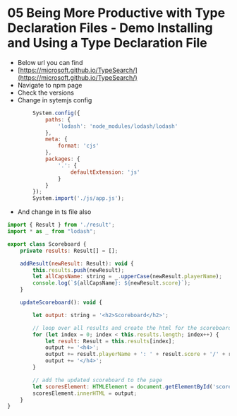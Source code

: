 # 05 Being More Productive with Type Declaration Files - Demo Installing and Using a Type Declaration File

- Below url you can find
- [https://microsoft.github.io/TypeSearch/](https://microsoft.github.io/TypeSearch/)
- Navigate to npm page
- Check the versions
- Change in sytemjs config

```javascript
        System.config({
            paths: {
                'lodash': 'node_modules/lodash/lodash'
            },
            meta: {
                format: 'cjs'
            },
            packages: {
                '.': {
                    defaultExtension: 'js'
                }
            }
        });
        System.import('./js/app.js');
```
- And change in ts file also

```javascript
import { Result } from './result';
import * as _ from "lodash";

export class Scoreboard {
    private results: Result[] = [];

    addResult(newResult: Result): void {
        this.results.push(newResult);
        let allCapsName: string = _.upperCase(newResult.playerName);
        console.log(`${allCapsName}: ${newResult.score}`);
    }

    updateScoreboard(): void {

        let output: string = '<h2>Scoreboard</h2>';

        // loop over all results and create the html for the scoreboard
        for (let index = 0; index < this.results.length; index++) {
            let result: Result = this.results[index];
            output += '<h4>';
            output += result.playerName + ': ' + result.score + '/' + result.problemCount + ' for factor ' + result.factor;
            output += '</h4>';
        }

        // add the updated scoreboard to the page
        let scoresElement: HTMLElement = document.getElementById('scores')!;
        scoresElement.innerHTML = output;
    }
}
```